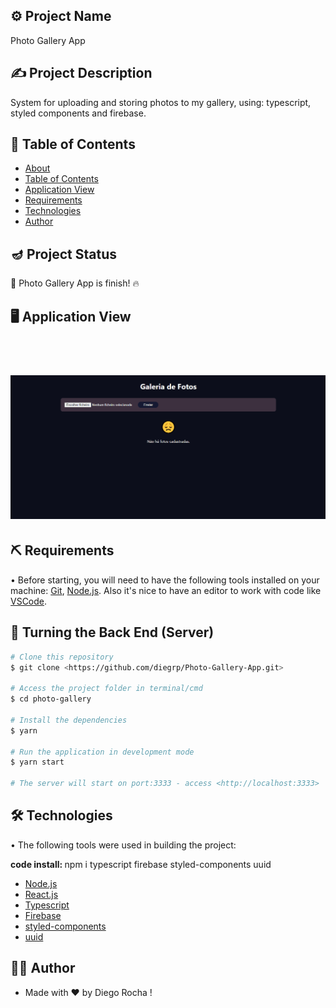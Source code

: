 ## ⚙️ Project Name <a name = "projectname" ></a>

<p align="left">Photo Gallery App</p>

## ✍️ Project Description

<p align="left">System for uploading and storing photos to my gallery, using: typescript, styled components and firebase.</p>

## 🏁 Table of Contents <a name = "table-of-contents" ></a>

- [About](#projectname)
- [Table of Contents](#table-of-contents)
- [Application View](#application-view)
- [Requirements](#requirements)
- [Technologies](#technologies)
- [Author](#author)

## 🪔 Project Status 

<p align="left"> 
  🚀 Photo Gallery App is finish! 🔥
</p>

## 🖥️ Application View <a name = "application-view" ></a>

<br/>
<h1 align="center">
  <img alt="photo gallery" src="./public/images/assets/photo-gallery.gif" />
</h1>

## ⛏️ Requirements <a name = "requirements" ></a>

• Before starting, you will need to have the following tools installed on your machine:
[Git](https://git-scm.com), [Node.js](https://nodejs.org/en/). 
Also it's nice to have an editor to work with code like [VSCode](https://code.visualstudio.com/).

## 🎲 Turning the Back End (Server)

```bash
# Clone this repository
$ git clone <https://github.com/diegrp/Photo-Gallery-App.git>

# Access the project folder in terminal/cmd
$ cd photo-gallery

# Install the dependencies
$ yarn

# Run the application in development mode
$ yarn start

# The server will start on port:3333 - access <http://localhost:3333>
```

## 🛠️ Technologies <a name = "technologies" ></a>

• The following tools were used in building the project: 

<b>code install: </b>npm i typescript firebase styled-components uuid

- [Node.js](https://nodejs.org/en/)
- [React.js](https://pt-br.reactjs.org/)
- [Typescript](https://www.npmjs.com/package/typescript)
- [Firebase](https://www.npmjs.com/package/firebase)
- [styled-components](https://styled-components.com)
- [uuid](https://www.npmjs.com/package/uuid)

## 👨‍💼 Author <a name = "author" ></a>

- Made with ❤️ by Diego Rocha !